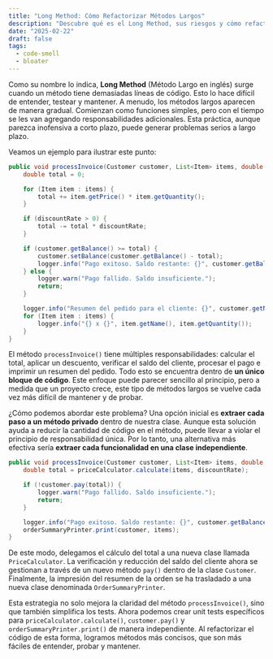 ```yaml
---
title: "Long Method: Cómo Refactorizar Métodos Largos"
description: "Descubre qué es el Long Method, sus riesgos y cómo refactorizar métodos largos para mejorar la claridad, pruebas y mantenimiento del código"
date: "2025-02-22"
draft: false
tags:
  - code-smell
  - bloater
---
```


Como su nombre lo indica, **Long Method** (Método Largo en inglés) surge cuando un método tiene demasiadas líneas de código. Esto lo hace difícil de entender, testear y mantener. A menudo, los métodos largos aparecen de manera gradual. Comienzan como funciones simples, pero con el tiempo se les van agregando responsabilidades adicionales. Esta práctica, aunque parezca inofensiva a corto plazo, puede generar problemas serios a largo plazo.

Veamos un ejemplo para ilustrar este punto:

```java
public void processInvoice(Customer customer, List<Item> items, double discountRate) {
    double total = 0;

    for (Item item : items) {
        total += item.getPrice() * item.getQuantity();
    }

    if (discountRate > 0) {
        total -= total * discountRate;
    }

    if (customer.getBalance() >= total) {
        customer.setBalance(customer.getBalance() - total);
        logger.info("Pago exitoso. Saldo restante: {}", customer.getBalance());
    } else {
        logger.warn("Pago fallido. Saldo insuficiente.");
        return;
    }

    logger.info("Resumen del pedido para el cliente: {}", customer.getName());
    for (Item item : items) {
        logger.info("{} x {}", item.getName(), item.getQuantity());
    }
}
```

El método `processInvoice()` tiene múltiples responsabilidades: calcular el total, aplicar un descuento, verificar el saldo del cliente, procesar el pago e imprimir un resumen del pedido. Todo esto se encuentra dentro de **un único bloque de código**. Este enfoque puede parecer sencillo al principio, pero a medida que un proyecto crece, este tipo de métodos largos se vuelve cada vez más difícil de mantener y de probar.

¿Cómo podemos abordar este problema? Una opción inicial es **extraer cada paso a un método privado** dentro de nuestra clase. Aunque esta solución ayuda a reducir la cantidad de código en el método, puede llevar a violar el principio de responsabilidad única. Por lo tanto, una alternativa más efectiva sería **extraer cada funcionalidad en una clase independiente**.

```java
public void processInvoice(Customer customer, List<Item> items, double discountRate) {
    double total = priceCalculator.calculate(items, discountRate);

    if (!customer.pay(total)) {
        logger.warn("Pago fallido. Saldo insuficiente.");
        return;
    }

    logger.info("Pago exitoso. Saldo restante: {}", customer.getBalance());
    orderSummaryPrinter.print(customer, items);
}
```

De este modo, delegamos el cálculo del total a una nueva clase llamada `PriceCalculator`. La verificación y reducción del saldo del cliente ahora se gestionan a través de un nuevo método `pay()` dentro de la clase `Customer`. Finalmente, la impresión del resumen de la orden se ha trasladado a una nueva clase denominada `OrderSummaryPrinter`.

Esta estrategia no solo mejora la claridad del método `processInvoice()`, sino que también simplifica los tests. Ahora podemos crear unit tests específicos para `priceCalculator.calculate()`, `customer.pay()` y `orderSummaryPrinter.print()` de manera independiente. Al refactorizar el código de esta forma, logramos métodos más concisos, que son más fáciles de entender, probar y mantener.
